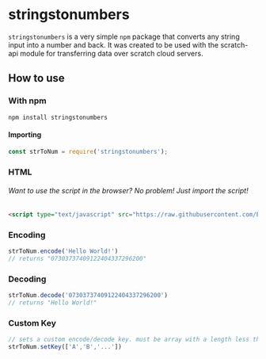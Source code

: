 # stringstonumbers

`stringstonumbers` is a very simple `npm` package that converts any string input into a number and back. It was created to be used with the scratch-api module for transferring data over scratch cloud servers.

## How to use

### With npm

`npm install stringstonumbers`

#### Importing

```javascript
const strToNum = require('stringstonumbers');
```

### HTML
###### Want to use the script in the browser? No problem! Just import the script!

```html
<script type="text/javascript" src="https://raw.githubusercontent.com/ErrorGamer2000/stringstonumbers/main/browser.js"></script>
```
### Encoding

```javascript
strToNum.encode('Hello World!')
// returns "07303737409122404337296200"
```

### Decoding

```javascript
strToNum.decode('07303737409122404337296200')
// returns "Hello World!"
```

### Custom Key

```javascript
// sets a custom encode/decode key. must be array with a length less than 100.
strToNum.setKey(['A','B','...'])
```
